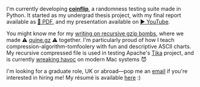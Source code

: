 I'm currently developing [**coinflip**](https://github.com/Honno/coinflip), a randomness testing suite made in Python. It started as my undergrad thesis project, with my final report available as [📜 PDF](https://raw.githubusercontent.com/Honno/coinflip/report/report.pdf), and my presentation available on [▶ YouTube](https://www.youtube.com/watch?v=0xrWG3Ki9Z8).

You might know me for my [writing on recursive gzip bombs](https://blog.matthewbarber.io/2019/07/22/how-to-make-compressed-file-quines), where we made ⚠ [quine.gz](https://blog.matthewbarber.io/downloads/quine.gz) ⚠ together. I'm particularly proud of how I teach compression-algorithm-tomfoolery with fun and descriptive ASCII charts. My recursive compressed file is used in testing Apache's [Tika](https://tika.apache.org/) project, and is currently [wreaking havoc](https://twitter.com/_tallison/status/1245100964111159298) on modern Mac systems 😈

I'm looking for a graduate role, UK or abroad—pop me an [email](mailto:quitesimplymatt@gmail.com) if you're interested in hiring me! My résumé is available [here](https://matthewbarber.io/assets/home/matthew-barber-cv-online.pdf) :)
